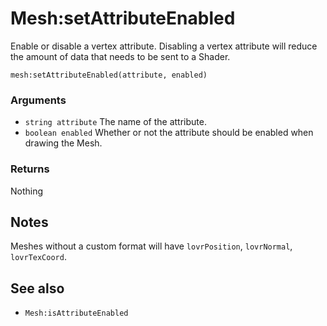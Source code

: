 <!--
category: reference
-->

Mesh:setAttributeEnabled
===

Enable or disable a vertex attribute.  Disabling a vertex attribute will reduce the amount of data
that needs to be sent to a Shader.

    mesh:setAttributeEnabled(attribute, enabled)

### Arguments

- `string attribute` The name of the attribute.
- `boolean enabled` Whether or not the attribute should be enabled when drawing the Mesh.

### Returns

Nothing

Notes
---

Meshes without a custom format will have `lovrPosition`, `lovrNormal`, `lovrTexCoord`.

See also
---

- `Mesh:isAttributeEnabled`
